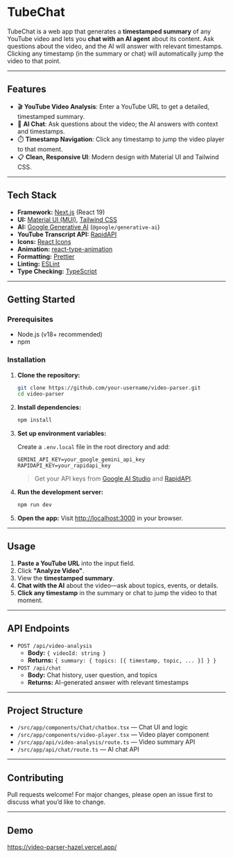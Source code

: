 # TubeChat

TubeChat is a web app that generates a **timestamped summary** of any YouTube video and lets you **chat with an AI agent** about its content. Ask questions about the video, and the AI will answer with relevant timestamps. Clicking any timestamp (in the summary or chat) will automatically jump the video to that point.

---

## Features

- 🎬 **YouTube Video Analysis**: Enter a YouTube URL to get a detailed, timestamped summary.
- 🤖 **AI Chat**: Ask questions about the video; the AI answers with context and timestamps.
- ⏱️ **Timestamp Navigation**: Click any timestamp to jump the video player to that moment.
- 📋 **Clean, Responsive UI**: Modern design with Material UI and Tailwind CSS.

---

## Tech Stack

- **Framework:** [Next.js](https://nextjs.org/) (React 19)
- **UI:** [Material UI (MUI)](https://mui.com/), [Tailwind CSS](https://tailwindcss.com/)
- **AI:** [Google Generative AI](https://ai.google.dev/) (`@google/generative-ai`)
- **YouTube Transcript API:** [RapidAPI](https://rapidapi.com/)
- **Icons:** [React Icons](https://react-icons.github.io/react-icons/)
- **Animation:** [react-type-animation](https://www.npmjs.com/package/react-type-animation)
- **Formatting:** [Prettier](https://prettier.io/)
- **Linting:** [ESLint](https://eslint.org/)
- **Type Checking:** [TypeScript](https://www.typescriptlang.org/)

---

## Getting Started

### Prerequisites

- Node.js (v18+ recommended)
- npm

### Installation

1. **Clone the repository:**

   ```sh
   git clone https://github.com/your-username/video-parser.git
   cd video-parser
   ```

2. **Install dependencies:**

   ```sh
   npm install
   ```

3. **Set up environment variables:**

   Create a `.env.local` file in the root directory and add:

   ```
   GEMINI_API_KEY=your_google_gemini_api_key
   RAPIDAPI_KEY=your_rapidapi_key
   ```

   > Get your API keys from [Google AI Studio](https://aistudio.google.com/app/apikey) and [RapidAPI](https://rapidapi.com/).

4. **Run the development server:**

   ```sh
   npm run dev
   ```

5. **Open the app:**
   Visit [http://localhost:3000](http://localhost:3000) in your browser.

---

## Usage

1. **Paste a YouTube URL** into the input field.
2. Click **"Analyze Video"**.
3. View the **timestamped summary**.
4. **Chat with the AI** about the video—ask about topics, events, or details.
5. **Click any timestamp** in the summary or chat to jump the video to that moment.

---

## API Endpoints

- `POST /api/video-analysis`
  - **Body:** `{ videoId: string }`
  - **Returns:** `{ summary: { topics: [{ timestamp, topic, ... }] } }`
- `POST /api/chat`
  - **Body:** Chat history, user question, and topics
  - **Returns:** AI-generated answer with relevant timestamps

---

## Project Structure

- `/src/app/components/Chat/chatbox.tsx` — Chat UI and logic
- `/src/app/components/video-player.tsx` — Video player component
- `/src/app/api/video-analysis/route.ts` — Video summary API
- `/src/app/api/chat/route.ts` — AI chat API

---

## Contributing

Pull requests welcome! For major changes, please open an issue first to discuss what you’d like to change.

---

## Demo

https://video-parser-hazel.vercel.app/
